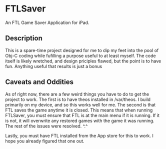 FTLSaver
========

An FTL Game Saver Application for iPad.

Description
------------
This is a spare-time project designed for me to dip my feet into the pool of Obj-C coding while fufilling a purpose useful to at least myself. The code itself is likely wretched, and design priciples flawed, but the point is to have fun. Anything useful that results is just a bonus

Caveats and Oddities
--------------------
As of right now, there are a few weird things you have to do to get the project to work. The first is to have theos installed in /var/theos. I build primarily on my device, and so this works well for me. The second is that FTL saves the game anytime it is closed. This means that when running FTLSaver, you must ensure that FTL is at the main menu if it is running. If it is not, it will overwrite any restored games with the game it was running. The rest of the issues were resolved. ^.^ 

Lastly, you must have FTL installed from the App store for this to work. I hope you already figured that one out.
